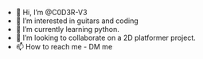 - 👋 Hi, I’m @C0D3R-V3
- 👀 I’m interested in guitars and coding
- 🌱 I’m currently learning python.
- 💞️ I’m looking to collaborate on a 2D platformer project.
- 📫 How to reach me - DM me
<!---
C0D3R-V3/C0D3R-V3 is a ✨ special ✨ repository because its `README.md` (this file) appears on your GitHub profile.
You can click the Preview link to take a look at your changes.
--->
